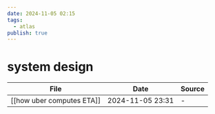 ```yaml
---
date: 2024-11-05 02:15
tags:
  - atlas
publish: true
---
```

# system design

<!-- QueryToSerialize: TABLE date as "Date", sources as "Source" FROM "content/🥷🏽 jutsus" WHERE contains(tags, "system-design") -->
<!-- SerializedQuery: TABLE date as "Date", sources as "Source" FROM "content/🥷🏽 jutsus" WHERE contains(tags, "system-design") -->

| File                                                                    | Date             | Source |
| ----------------------------------------------------------------------- | ---------------- | ------ |
| [[how uber computes ETA]] | 2024-11-05 23:31 | \-     |
<!-- SerializedQuery END -->


